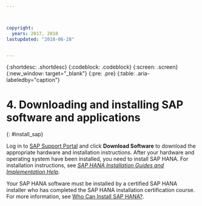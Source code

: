 ```yaml
---



copyright:
  years: 2017, 2018
lastupdated: "2018-06-28"


---
```


{:shortdesc: .shortdesc}
{:codeblock: .codeblock}
{:screen: .screen}
{:new_window: target="_blank"}
{:pre: .pre}
{:table: .aria-labeledby="caption"}

# 4. Downloading and installing SAP software and applications
{: #install_sap}

Log in to [SAP Support Portal](https://support.sap.com/en/index.html) and click **Download Software** to download the appropriate hardware and installation instructions. After your hardware and operating system have been installed, you need to install SAP HANA. For installation instructions, see [*SAP HANA Installation Guides and Implementation Help*](https://www.sap.com/products/hana/implementation/resources.html).

Your SAP HANA software must be installed by a certified SAP HANA installer who has completed the SAP HANA installation certification course. For more information, see [Who Can Install SAP HANA?](http://www.saphanacentral.com/p/who-can-install-sap-hana.html).


